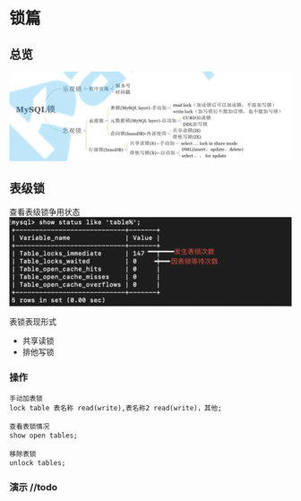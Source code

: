 # 锁篇
## 总览
![](./lock-overview.png)

## 表级锁
查看表级锁争用状态
![](./lock-status-table-level.png)

表锁表现形式
* 共享读锁
* 排他写锁

### 操作
    手动加表锁
    lock table 表名称 read(write),表名称2 read(write)，其他;
    
    查看表锁情况
    show open tables;

    移除表锁
    unlock tables;
 

### 演示 //todo


